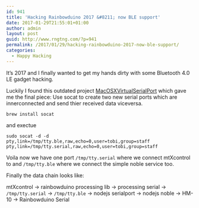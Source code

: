 ```yaml
---
id: 941
title: 'Hacking Rainbowduino 2017 &#8211; now BLE support'
date: 2017-01-29T21:55:01+01:00
author: admin
layout: post
guid: http://www.rngtng.com/?p=941
permalink: /2017/01/29/hacking-rainbowduino-2017-now-ble-support/
categories:
  - Happy Hacking
---
```

It&#8217;s 2017 and I finally wanted to get my hands dirty with some Bluetooth 4.0 LE gadget hacking.

Luckily I found this outdated project [MacOSXVirtualSerialPort](https://github.com/clokey/PublicCode/tree/master/MacOSXVirtualSerialPort) which gave me the final piece: Use socat to create two new serial ports which are innerconnected and send thier received data viceversa.

`brew install socat`

and exectue

`sudo socat -d -d  pty,link=/tmp/tty.ble,raw,echo=0,user=tobi,group=staff pty,link=/tmp/tty.serial,raw,echo=0,user=tobi,group=staff`

Voila now we have one port `/tmp/tty.serial` where we connect mtXcontrol to and `/tmp/tty.ble` where we connect the simple noble service too.

Finally the data chain looks like:

mtXcontrol -> rainbowduino processing lib -> processing serial -> `/tmp/tty.serial` -> `/tmp/tty.ble` -> nodejs serialport -> nodejs noble -> HM-10 -> Rainbowduino Serial